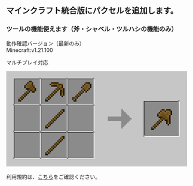 ## マインクラフト統合版にパクセルを追加します。

### ツールの機能使えます（斧・シャベル・ツルハシの機能のみ）

動作確認バージョン（最新のみ）  
Minecraft:v1.21.100

マルチプレイ対応

![Paxels](./paxels.gif)

利用規約は、[こちら](LICENSE.md)をご確認ください。
